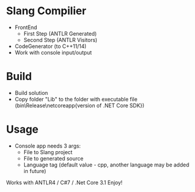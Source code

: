 ﻿# Slang Compilier
- FrontEnd
	- First Step (ANTLR Generated)
	- Second Step (ANTLR Visitors)
- CodeGenerator (to C++11/14)
- Work with console input/output

# Build
- Build solution
- Copy folder "Lib" to the folder with executable file (bin\Release\netcoreapp{version of .NET Core SDK})

# Usage
- Console app needs 3 args:
  - File to Slang project
  - File to generated source
  - Language tag (default value - cpp, another language may be added in future)

Works with ANTLR4 / C#7 / .Net Core 3.1
Enjoy!